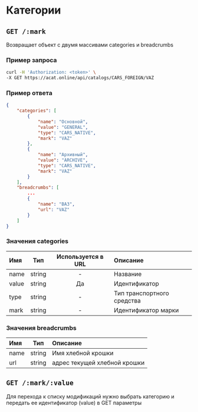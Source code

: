# Категории

## `GET /:mark`

Возвращает объект с двумя массивами categories и breadcrumbs

### Пример запроса

```bash
curl -H 'Authorization: <token>' \
-X GET https://acat.online/api/catalogs/CARS_FOREIGN/VAZ
```

### Пример ответа

```json
{
    "categories": [
        {
            "name": "Основной",
            "value": "GENERAL",
            "type": "CARS_NATIVE",
            "mark": "VAZ"
        },
        {
            "name": "Архивный",
            "value": "ARCHIVE",
            "type": "CARS_NATIVE",
            "mark": "VAZ"
        }
    ],
    "breadcrumbs": [
        ...
        {
            "name": "ВАЗ",
            "url": "VAZ"
        }
    ]
}
```

### Значения categories

| Имя | Тип | Используется в URL | Описание |
| :---- | :------: | :------: | :--------------- |
| name | string | - | Название |
| value | string | Да | Идентификатор |
| type | string | - | Тип транспортного средства |
| mark | string | - | Идентификатор марки |

### Значения breadcrumbs

| Имя | Тип | Описание |
| :---- | :------: | :--------------- |
| name | string | Имя хлебной крошки |
| url | string | адрес текущей хлебной крошки |


## `GET /:mark/:value`

Для перехода к списку модификаций нужно выбрать категорию и передать ее идентификатор (value) в GET параметры